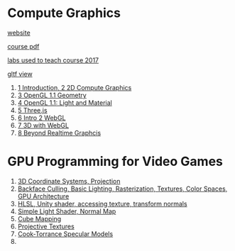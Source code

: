 <h2 id="5967d3e33c64ff7f2266daa725898281"></h2>


# Compute Graphics

[website](http://math.hws.edu/graphicsbook/)

[course pdf](http://math.hws.edu/eck/cs424/downloads/graphicsbook-linked.pdf)

[labs used to teach course 2017](http://math.hws.edu/eck/cs424/index_f17.html)

[gltf view](https://gltf-viewer.donmccurdy.com/)


 1. [1 Introduction, 2 2D Compute Graphics](./computeGraphics.md)
 2. [3 OpenGL 1.1 Geometry](./computeGraphics3.md)
 3. [4 OpenGL 1.1: Light and Material](./computeGraphics4.md)
 4. [5 Three.js](./computeGraphics5.md)
 5. [6 Intro 2 WebGL](./computeGraphics6.md)
 6. [7 3D with WebGL](./computeGraphics7.md)
 7. [8 Beyond Realtime Graphcis](./computeGraphics8.md)



<h2 id="a4d5cf4464f3bba0f9c36b417944984d"></h2>


#  GPU Programming for Video Games

1. [3D Coordinate Systems, Projection](gpu_prog_for_video_game.md)
2. [Backface Culling, Basic Lighting, Rasterization, Textures, Color Spaces, GPU Architecture](gpu_prog_for_video_game_6.md)
3. [HLSL, Unity shader, accessing texture, transform normals](gpu_prog_for_video_game_14.md)
4. [Simple Light Shader, Normal Map](gpu_prog_for_video_game_23.md)
5. [Cube Mapping](gpu_prog_for_video_game_25.md)
6. [Projective Textures](gpu_prog_for_video_game_27.md)
7. [Cook-Torrance Specular Models](gpu_prog_for_video_game_29.md)
8. 
